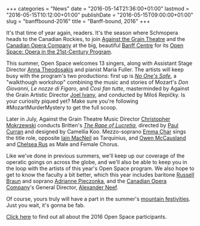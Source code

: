 +++
categories = "News"
date = "2016-05-14T21:36:00+01:00"
lastmod = "2016-05-15T10:12:00+01:00"
publishDate = "2016-05-15T09:00:00+01:00"
slug = "banffbound-2016"
title = "Banff-bound, 2016"
+++

It's that time of year again, readers. It's the season where Schmopera heads to the Canadian Rockies, to join [Against the Grain Theatre](/scene/companies/against-the-grain-theatre/) and the [Canadian Opera Company](/scene/companies/canadian-opera-company/) at the big, beautiful [Banff Centre](/scene/companies/the-banff-centre/) for its [Open Space: Opera in the 21st-Century Program](https://www.banffcentre.ca/announcing-2016-open-space-participants?utm_source=The+Banff+Centre&utm_campaign=55856bf7e4-Arts_Performing+Arts_Apr_2016_Newsletter&utm_medium=email&utm_term=0_ad4acfe1fe-55856bf7e4-).

This summer, Open Space welcomes 13 singers, along with Assistant Stage Director [Anna Theodosakis](/scene/people/anna-theodosakis/) and pianist Maria Fuller. The artists will keep busy with the program's two productions: first up is [*No One's Safe*](https://www.banffcentre.ca/events/no-ones-safe/20160707/2000), a "walkthough workshop" combining the music and stories of Mozart's *Don Giovanni*, *Le nozze di Figaro*, and *Così fan tutte*, masterminded by Against the Grain Artistic Director [Joel Ivany](/scene/people/joel-ivany/), and conducted by Miloš Repičky. Is your curiosity piqued yet? Make sure you're following #MozartMurderMystery to get the full scoop.

Later in July, Against the Grain Theatre Music Director [Christopher Mokrzewski](/scene/people/christopher-mokrzewski/) conducts Britten's [*The Rape of Lucretia*](https://www.banffcentre.ca/events/benjamin-brittens-rape-lucretia), directed by [Paul Curran](http://www.paulcurrandirector.com/) and designed by Camellia Koo. Mezzo-soprano [Emma Char](/scene/people/emma-char/) sings the title role, opposite [Iain MacNeil](/scene/people/iain-macneil/) as Tarquinius, and [Owen McCausland](/scene/people/owen-mccausland/) and [Chelsea Rus](/scene/people/chelsea-rus/) as Male and Female Chorus.

Like we've done in previous summers, we'll keep up our coverage of the operatic goings on across the globe, and we'll also be able to keep you in the loop with the artists of this year's Open Space program. We also hope to get to know the faculty a bit better, which this year includes baritone [Russell Braun](/scene/people/russell-braun/) and soprano [Adrianne Pieczonka](/scene/people/adrianne-pieczonka/), and the [Canadian Opera Company](/scene/comapnies/canadian-opera-company/)'s General Director, [Alexander Neef](/alexander-neef-listening-to-music/).

Of course, yours truly will have a part in the summer's [mountain festivities](/a-quick-hike-in-banff-or-testing-opera-singers-lungs/). Just you wait, it's gonna be fab.

[Click here](https://www.banffcentre.ca/announcing-2016-open-space-participants?utm_source=The+Banff+Centre&utm_campaign=55856bf7e4-Arts_Performing+Arts_Apr_2016_Newsletter&utm_medium=email&utm_term=0_ad4acfe1fe-55856bf7e4-) to find out all about the 2016 Open Space participants.
